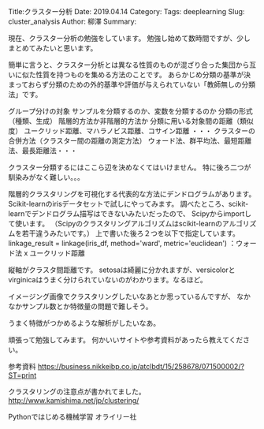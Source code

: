 Title:クラスター分析
Date: 2019.04.14
Category:
Tags: deeplearning
Slug: cluster_analysis
Author: 柳澤
Summary:

現在、クラスター分析の勉強をしています。
勉強し始めて数時間ですが、少しまとめてみたいと思います。

簡単に言うと、クラスター分析とは異なる性質のものが混ざり合った集団から互いに似た性質を持つものを集める方法のことです。
あらかじめ分類の基準が決まっておらず分類のための外的基準や評価が与えられていない「教師無しの分類法」です。

グループ分けの対象
 サンプルを分類するのか、変数を分類するのか
分類の形式（種類、生成）
 階層的方法か非階層的方法か
分類に用いる対象間の距離（類似度）
 ユークリッド距離、マハラノビス距離、コサイン距離 ・・・
クラスターの合併方法（クラスター間の距離の測定方法）
 ウォード法、群平均法、最短距離法、最長距離法・・・

クラスター分類するにはここら辺を決めなくてはいけません。
特に後ろ二つが馴染みがなく難しい。。。

階層的クラスタリングを可視化する代表的な方法にデンドログラムがあります。
Scikit-learnのirisデータセットで試しにやってみます。
調べたところ、scikit-learnでデンドログラム描写はできないみたいだったので、
Scipyからimportして使います。
（Scipyのクラスタリングアルゴリズムはscikit-learnのアルゴリズムを若干違うみたいです。）
上で書いた後ろ２つを以下で指定しています。
linkage_result = linkage(iris_df, method='ward', metric='euclidean')
 ：ウォード法 x ユークリッド距離

縦軸がクラスタ間距離です。
setosaは綺麗に分かれますが、versicolorとvirginicaはうまく分けられていないのがわかります。なるほど。


イメージング画像でクラスタリングしたいなあとか思っているんですが、
なかなかサンプル数とか特徴量の問題で難しそう。

うまく特徴がつかめるような解析がしたいなあ。

頑張って勉強してみます。
何かいいサイトや参考資料があったら教えてください。

参考資料
https://business.nikkeibp.co.jp/atclbdt/15/258678/071500002/?ST=print

クラスタリングの注意点が書かれてました。
http://www.kamishima.net/jp/clustering/

Pythonではじめる機械学習 オライリー社
